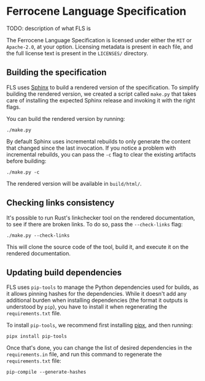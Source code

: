 <!-- SPDX-License-Identifier: MIT OR Apache-2.0 -->
<!-- SPDX-FileCopyrightText: Critical Section GmbH -->

# Ferrocene Language Specification

TODO: description of what FLS is

The Ferrocene Language Specification is licensed under either the `MIT` or
`Apache-2.0`, at your option. Licensing metadata is present in each file, and
the full license text is present in the `LICENSES/` directory.

## Building the specification

FLS uses [Sphinx](https://www.sphinx-doc.org) to build a rendered version of
the specification. To simplify building the rendered version, we created a
script called `make.py` that takes care of installing the expected Sphinx
release and invoking it with the right flags.

You can build the rendered version by running:

```
./make.py
```

By default Sphinx uses incremental rebuilds to only generate the content that
changed since the last invocation. If you notice a problem with incremental
rebuilds, you can pass the `-c` flag to clear the existing artifacts before
building:

```
./make.py -c
```

The rendered version will be available in `build/html/`.

## Checking links consistency

It's possible to run Rust's linkchecker tool on the rendered documentation, to
see if there are broken links. To do so, pass the `--check-links` flag:

```
./make.py --check-links
```

This will clone the source code of the tool, build it, and execute it on the
rendered documentation.

## Updating build dependencies

FLS uses `pip-tools` to manage the Python dependencies used for builds, as it
allows pinning hashes for the dependencies. While it doesn't add any additional
burden when installing dependencies (the format it outputs is understood by
`pip`), you have to install it when regenerating the `requirements.txt` file.

To install `pip-tools`, we recommend first installing [pipx], and then running:

```
pipx install pip-tools
```

Once that's done, you can change the list of desired dependencies in the
`requirements.in` file, and run this command to regenerate the
`requirements.txt` file:

```
pip-compile --generate-hashes
```

[pipx]: https://pypa.github.io/pipx/
